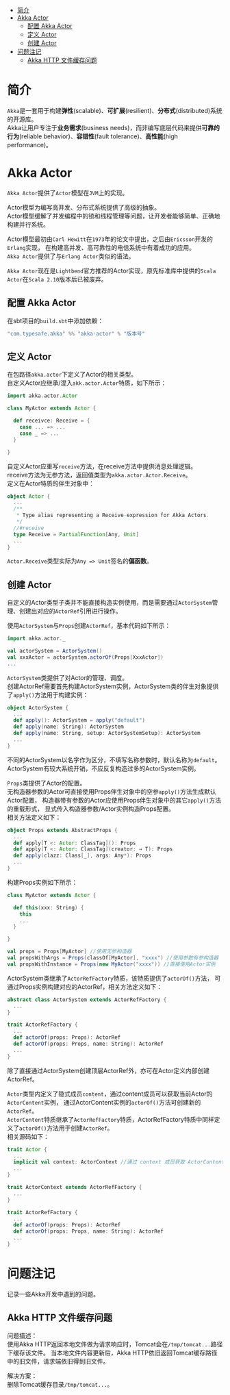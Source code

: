 - [简介](#简介)
- [Akka Actor](#akka-actor)
	- [配置 Akka Actor](#配置-akka-actor)
	- [定义 Actor](#定义-actor)
	- [创建 Actor](#创建-actor)
- [问题注记](#问题注记)
	- [Akka HTTP 文件缓存问题](#akka-http-文件缓存问题)



# 简介
`Akka`是一套用于构建**弹性**(scalable)、**可扩展**(resilient)、**分布式**(distributed)系统的开源库。  
Akka让用户专注于**业务需求**(business needs)，而非编写底层代码来提供**可靠的行为**(reliable behavior)、**容错性**(fault tolerance)、**高性能**(high performance)。



# Akka Actor
`Akka Actor`提供了`Actor`模型在`JVM`上的实现。

Actor模型为编写高并发、分布式系统提供了高级的抽象。  
Actor模型缓解了并发编程中的锁和线程管理等问题，让开发者能够简单、正确地构建并行系统。

Actor模型最初由`Carl Hewitt`在`1973`年的论文中提出，之后由`Ericsson`开发的`Erlang`实现，
在构建高并发、高可靠性的电信系统中有着成功的应用。  
`Akka Actor`提供了与`Erlang Actor`类似的语法。

`Akka Actor`现在是`Lightbend`官方推荐的Actor实现，原先标准库中提供的`Scala Actor`在`Scala 2.10`版本后已被废弃。

## 配置 Akka Actor
在sbt项目的`build.sbt`中添加依赖：

```scala
"com.typesafe.akka" %% "akka-actor" % "版本号"
```

## 定义 Actor
在包路径`akka.actor`下定义了Actor的相关类型。  
自定义Actor应继承/混入`akk.actor.Actor`特质，如下所示：

```scala
import akka.actor.Actor

class MyActor extends Actor {

  def receivce: Receive = {
    case ... => ...
    case _ => ...
  }

}
```

自定义Actor应重写`receive`方法，在receive方法中提供消息处理逻辑。  
receive方法为无参方法，返回值类型为`akka.actor.Actor.Receive`。  
定义在Actor特质的伴生对象中：

```scala
object Actor {
  ...
  /**
   * Type alias representing a Receive-expression for Akka Actors.
   */
  //#receive
  type Receive = PartialFunction[Any, Unit]
  ...
}
```

`Actor.Receive`类型实际为`Any => Unit`签名的**偏函数**。

## 创建 Actor
自定义的Actor类型子类并不能直接构造实例使用，而是需要通过`ActorSystem`管理、创建出对应的`ActorRef`引用进行操作。

使用`ActorSystem`与`Props`创建`ActorRef`，基本代码如下所示：

```scala
import akka.actor._

val actorSystem = ActorSystem()
val xxxActor = actorSystem.actorOf(Props[XxxActor])
...
```

`ActorSystem`类提供了对Actor的管理、调度。  
创建ActorRef需要首先构建ActorSystem实例，ActorSystem类的伴生对象提供了`apply()`方法用于构建实例：

```scala
object ActorSystem {
  ...
  def apply(): ActorSystem = apply("default")
  def apply(name: String): ActorSystem
  def apply(name: String, setup: ActorSystemSetup): ActorSystem
  ...
}
```

不同的ActorSystem以名字作为区分，不填写名称参数时，默认名称为`default`。  
ActorSystem有较大系统开销，不应反复构造过多的ActorSystem实例。

`Props`类提供了Actor的配置。  
无构造器参数的Actor可直接使用Props伴生对象中的空参`apply()`方法生成默认Actor配置，
构造器带有参数的Actor应使用Props伴生对象中的其它`apply()`方法的重载形式，
显式传入构造器参数/Actor实例构造Props配置。  
相关方法定义如下：

```scala
object Props extends AbstractProps {
  ...
  def apply[T <: Actor: ClassTag](): Props
  def apply[T <: Actor: ClassTag](creator: ⇒ T): Props
  def apply(clazz: Class[_], args: Any*): Props
  ...
}
```

构建Props实例如下所示：

```scala
class MyActor extends Actor {

  def this(xxx: String) {
    this
    ...
  }

}

val props = Props[MyActor] //使用无参构造器
val propsWithArgs = Props(classOf[MyActor], "xxxx") //使用参数有参构造器
val propsWithInstance = Props(new MyActor("xxxx")) //直接使用Actor实例
```

ActorSystem类继承了`ActorRefFactory`特质，该特质提供了`actorOf()`方法，
可通过Props实例构建对应的ActorRef，相关方法定义如下：

```scala
abstract class ActorSystem extends ActorRefFactory {
  ...
}

trait ActorRefFactory {
  ...
  def actorOf(props: Props): ActorRef
  def actorOf(props: Props, name: String): ActorRef
  ...
}
```

除了直接通过ActorSystem创建顶层ActorRef外，亦可在Actor定义内部创建ActorRef。

`Actor`类型内定义了隐式成员`content`，通过content成员可以获取当前Actor的`ActorContent`实例，
通过ActorContent实例的`actorOf()`方法可创建新的`ActorRef`。  
`ActorContent`特质继承了`ActorRefFactory`特质，ActorRefFactory特质中同样定义了`actorOf()`方法用于创建`ActorRef`。  
相关源码如下：

```scala
trait Actor {
  ...
  implicit val context: ActorContext //通过 context 成员获取 ActorContent 实例
  ...
}

trait ActorContext extends ActorRefFactory {
  ...
}

trait ActorRefFactory {
  ...
  def actorOf(props: Props): ActorRef
  def actorOf(props: Props, name: String): ActorRef
  ...
}
```



# 问题注记
记录一些Akka开发中遇到的问题。

## Akka HTTP 文件缓存问题
问题描述：  
使用Akka HTTP返回本地文件做为请求响应时，Tomcat会在`/tmp/tomcat...`路径下缓存该文件。
当本地文件内容更新后，Akka HTTP依旧返回Tomcat缓存路径中的旧文件，请求端依旧得到旧文件。

解决方案：  
删除Tomcat缓存目录`/tmp/tomcat...`。

